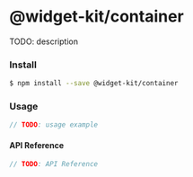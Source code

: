 # @widget-kit/container

TODO: description

### Install

```bash
$ npm install --save @widget-kit/container
```

### Usage

```js
// TODO: usage example
```

#### API Reference

```js
// TODO: API Reference
```
